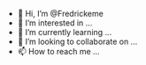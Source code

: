 - 👋 Hi, I’m @Fredrickeme
- 👀 I’m interested in ...
- 🌱 I’m currently learning ...
- 💞️ I’m looking to collaborate on ...
- 📫 How to reach me ...

<!---
Fredrickeme/Fredrickeme is a ✨ special ✨ repository because its `README.md` (this file) appears on your GitHub profile.
You can click the Preview link to take a look at your changes.
--->
